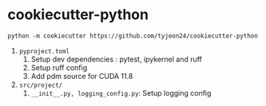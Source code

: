 # cookiecutter-python

```
python -m cookiecutter https://github.com/tyjeon24/cookiecutter-python
```

1. `pyproject.toml`
   1. Setup dev dependencies : pytest, ipykernel and ruff
   2. Setup ruff config
   3. Add pdm source for CUDA 11.8
2. `src/project/`
   1. `__init__.py, logging_config.py`: Setup logging config